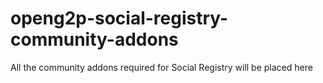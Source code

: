 # openg2p-social-registry-community-addons
All the community addons required for Social Registry will be placed here
